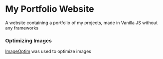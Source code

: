 # My Portfolio Website

A website containing a portfolio of my projects, made in Vanilla JS without any frameworks

### Optimizing Images

[ImageOptim](https://imageoptim.com/) was used to optimize images

